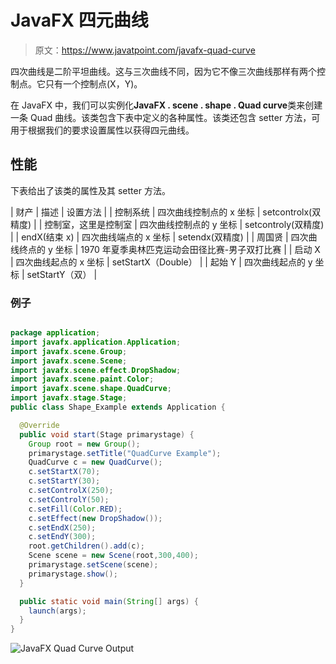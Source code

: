 # JavaFX 四元曲线

> 原文：<https://www.javatpoint.com/javafx-quad-curve>

四次曲线是二阶平坦曲线。这与三次曲线不同，因为它不像三次曲线那样有两个控制点。它只有一个控制点(X，Y)。

在 JavaFX 中，我们可以实例化**JavaFX . scene . shape . Quad curve**类来创建一条 Quad 曲线。该类包含下表中定义的各种属性。该类还包含 setter 方法，可用于根据我们的要求设置属性以获得四元曲线。

## 性能

下表给出了该类的属性及其 setter 方法。

| 财产 | 描述 | 设置方法 |
| 控制系统 | 四次曲线控制点的 x 坐标 | setcontrolx(双精度) |
| 控制室，这里是控制室 | 四次曲线控制点的 y 坐标 | setcontroly(双精度) |
| endX(结束 x) | 四次曲线端点的 x 坐标 | setendx(双精度) |
| 周国贤 | 四次曲线终点的 y 坐标 | 1970 年夏季奥林匹克运动会田径比赛-男子双打比赛 |
| 启动 X | 四次曲线起点的 x 坐标 | setStartX（Double） |
| 起始 Y | 四次曲线起点的 y 坐标 | setStartY（双） |

### 例子

```java

package application; 
import javafx.application.Application;
import javafx.scene.Group;
import javafx.scene.Scene;
import javafx.scene.effect.DropShadow;
import javafx.scene.paint.Color;
import javafx.scene.shape.QuadCurve;
import javafx.stage.Stage;
public class Shape_Example extends Application {

  @Override
  public void start(Stage primarystage) {
    Group root = new Group();
    primarystage.setTitle("QuadCurve Example");
    QuadCurve c = new QuadCurve();
    c.setStartX(70);
    c.setStartY(30);
    c.setControlX(250);
    c.setControlY(50);
    c.setFill(Color.RED);
    c.setEffect(new DropShadow());
    c.setEndX(250);
    c.setEndY(300);
    root.getChildren().add(c);
    Scene scene = new Scene(root,300,400);
    primarystage.setScene(scene);
    primarystage.show();
  }

  public static void main(String[] args) {
    launch(args);
  }
}

```

![JavaFX Quad Curve Output](../img/8ed683f8c8fc0a9762138e931f1cbfc3.png)